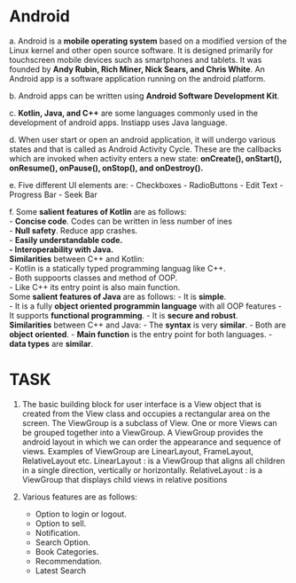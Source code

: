 # Android   
  a. Android is a **mobile operating system** based on a modified version of the Linux kernel and other open source software. It is          designed      primarily for touchscreen mobile devices such as smartphones and tablets. It was founded by **Andy Rubin, Rich Miner,      Nick Sears, and Chris White**. An Android app is a software application running on the android platform.

  b. Android apps can be written using **Android Software Development Kit**.  
  
  c. **Kotlin, Java, and C++** are some languages commonly used in the development of android apps. Instiapp uses Java language.

  d. When user start or open an android application, it will undergo various states and that is called as Android Activity Cycle. 
     These are the callbacks which are invoked when activity enters a new state:
     **onCreate(), onStart(), onResume(), onPause(), onStop(), and onDestroy().**
  
  e. Five different UI elements are:
      -	Checkboxes
      -	RadioButtons
      -	Edit Text
      -	Progress Bar
      - Seek Bar
  
  f. Some **salient features of Kotlin** are as follows:                                 
      - **Concise code**. Codes can be written in less number of ines                               
      -	**Null safety**. Reduce app crashes.                                                  
      -	**Easily understandable code.	                                           
      -	Interoperability with Java.**                                                
     **Similarities** between C++ and Kotlin:                                 
      -	Kotlin is a statically typed programming languag like C++.                               
      -	Both suppoorts classes and method of OOP.                                   
      -	Like C++ its entry point is also main function.                                                                         
     Some **salient features of Java** are as follows:
      -	It is **simple**.                              
      -	It is a fully **object oriented programmin language** with all OOP features
      -	It supports **functional programming**.
      -	It is **secure and robust**.                                         
     **Similarities** between C++ and Java:
      -	The **syntax** is very **similar**.
      -	Both are **object oriented**.
      -	**Main function** is the entry point for both languages.
      -	**data types** are **similar**. 

# TASK

 1.  The basic building block for user interface is a View object that is created from the View class and occupies a rectangular area on      the screen.
     The ViewGroup is a subclass of View. One or more Views can be grouped together into a ViewGroup. A ViewGroup provides the android        layout in which we can order the appearance and sequence of views. Examples of ViewGroup are LinearLayout, FrameLayout,                  RelativeLayout etc.
     LinearLayout : is a ViewGroup that aligns all children in a single direction,  vertically or horizontally.
     RelativeLayout : is a ViewGroup that displays child views in relative positions
        
 2.  Various features are as follows:
      - Option to login or logout.
      -	Option to sell.
      -	Notification.
      -	Search Option.
      -	Book Categories.
      -	Recommendation.
      -	Latest Search
